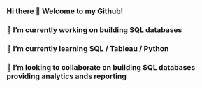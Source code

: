 ### Hi there 👋 Welcome to my Github!
###
### 🔭 I’m currently working on **building SQL databases**
### 🌱 I’m currently learning **SQL / Tableau / Python**
### 👯 I’m looking to collaborate on **building SQL databases providing analytics ands reporting**
<!--
**adessoliers/adessoliers** is a ✨ _special_ ✨ repository because its `README.md` (this file) appears on your GitHub profile.

Here are some ideas to get you started:


-->
